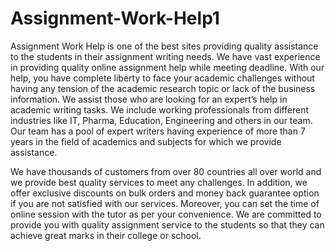 # Assignment-Work-Help1
Assignment Work Help is one of the best sites providing quality assistance to the students in their assignment writing needs. We have vast experience in providing quality online assignment help while meeting deadline. 
With our help, you have complete liberty to face your academic challenges without having any tension of the academic research topic or lack of the business information. We assist those who are looking for an expert’s help in academic writing tasks. We include working professionals from different industries like IT, Pharma, Education, Engineering and others in our team. 
Our team has a pool of expert writers having experience of more than 7 years in the field of academics and subjects for which we provide assistance. 

We have thousands of customers from over 80 countries all over world and we provide best quality services to meet any challenges. In addition, we offer exclusive discounts on bulk orders and money back guarantee option if you are not satisfied with our services.
Moreover, you can set the time of online session with the tutor as per your convenience. We are committed to provide you with quality assignment service to the students so that they can achieve great marks in their college or school.
